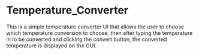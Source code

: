 # Temperature_Converter
This is a simple temperature converter UI that allows the user to choose which temperature conversion to choose, then after typing the temperature
in to be converted and clicking the convert button, the converted temperature is displayed on the GUI.
